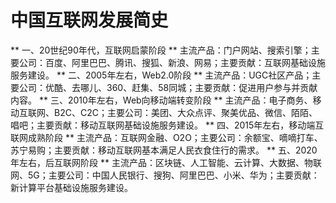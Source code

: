 # 中国互联网发展简史
** 一、20世纪90年代，互联网启蒙阶段 **
主流产品：门户网站、搜索引擎；主要公司：百度、阿里巴巴、腾讯、搜狐、新浪、网易；主要贡献：互联网基础设施服务建设。
** 二、2005年左右，Web2.0阶段 **
主流产品：UGC社区产品；主要公司：优酷、去哪儿、360、赶集、58同城；主要贡献：促进用户参与并贡献内容。
** 三、2010年左右，Web向移动端转变阶段 **
主流产品：电子商务、移动互联网、B2C、C2C；主要公司：美团、大众点评、聚美优品、微信、陌陌、唱吧；主要贡献：移动互联网基础设施服务建设。
** 四、2015年左右，移动端互联网成熟阶段 **
主流产品：互联网金融、O2O；主要公司：余额宝、嘀嘀打车、苏宁易购；主要贡献：移动互联网基本满足人民衣食住行的需求。
** 五、2020年左右，后互联网阶段 **
主流产品：区块链、人工智能、云计算、大数据、物联网、5G；主要公司：中国人民银行、搜狗、阿里巴巴、小米、华为；主要贡献：新计算平台基础设施服务建设。
